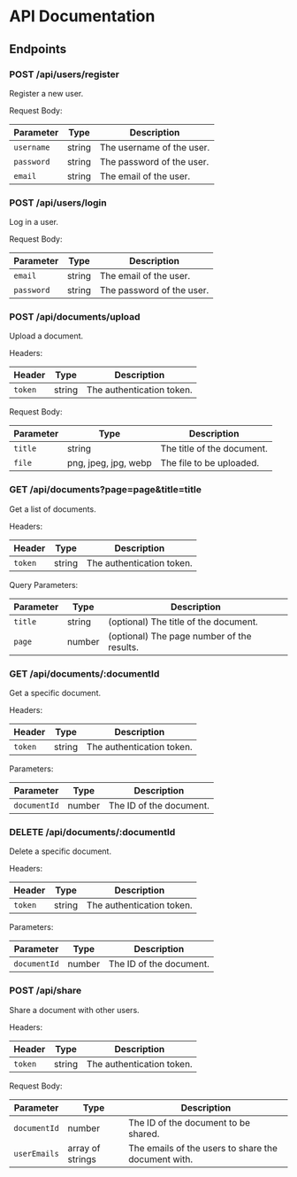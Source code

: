 # API Documentation

## Endpoints

### POST /api/users/register

Register a new user.

Request Body:

| Parameter | Type     | Description |
|-----------|----------|-------------|
| `username` | string | The username of the user. |
| `password` | string | The password of the user. |
| `email` | string | The email of the user. |

### POST /api/users/login

Log in a user.

Request Body:

| Parameter | Type     | Description |
|-----------|----------|-------------|
| `email` | string | The email of the user. |
| `password` | string | The password of the user. |

### POST /api/documents/upload

Upload a document.

Headers:

| Header | Type     | Description |
|--------|----------|-------------|
| `token` | string | The authentication token. |

Request Body:

| Parameter | Type     | Description |
|-----------|----------|-------------|
| `title` | string | The title of the document. |
| `file` | png, jpeg, jpg, webp | The file to be uploaded. |

### GET /api/documents?page=page&title=title

Get a list of documents.

Headers:

| Header | Type     | Description |
|--------|----------|-------------|
| `token` | string | The authentication token. |

Query Parameters:

| Parameter | Type     | Description |
|-----------|----------|-------------|
| `title` | string | (optional) The title of the document. |
| `page` | number | (optional) The page number of the results. |

### GET /api/documents/:documentId

Get a specific document.

Headers:

| Header | Type     | Description |
|--------|----------|-------------|
| `token` | string | The authentication token. |

Parameters:

| Parameter | Type     | Description |
|-----------|----------|-------------|
| `documentId` | number | The ID of the document. |

### DELETE /api/documents/:documentId

Delete a specific document.

Headers:

| Header | Type     | Description |
|--------|----------|-------------|
| `token` | string | The authentication token. |

Parameters:

| Parameter | Type     | Description |
|-----------|----------|-------------|
| `documentId` | number | The ID of the document. |

### POST /api/share

Share a document with other users.

Headers:

| Header | Type     | Description |
|--------|----------|-------------|
| `token` | string | The authentication token. |

Request Body:

| Parameter | Type     | Description |
|-----------|----------|-------------|
| `documentId` | number | The ID of the document to be shared. |
| `userEmails` | array of strings | The emails of the users to share the document with. |